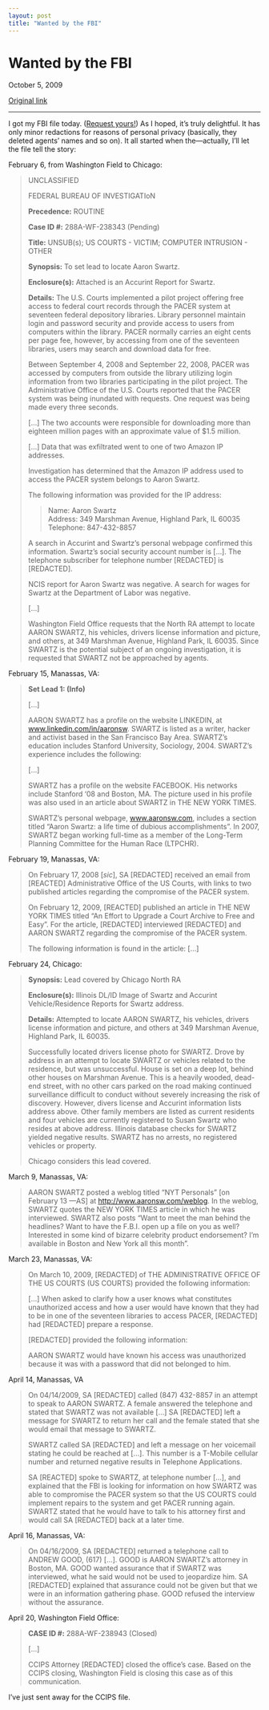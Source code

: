 ```yaml
---
layout: post
title: "Wanted by the FBI"
---
```

Wanted by the FBI
=================

October 5, 2009

[Original link](http://www.aaronsw.com/weblog/fbifile)

* * * * *

I got my FBI file today. ([Request
yours!](http://foia.fbi.gov/privacy_instruc.htm)) As I hoped, it’s truly
delightful. It has only minor redactions for reasons of personal privacy
(basically, they deleted agents’ names and so on). It all started when
the—actually, I’ll let the file tell the story:

February 6, from Washington Field to Chicago:

> UNCLASSIFIED
>
> FEDERAL BUREAU OF INVESTIGATIoN
>
> **Precedence:** ROUTINE
>
> **Case ID \#:** 288A-WF-238343 (Pending)
>
> **Title:** UNSUB(s); US COURTS - VICTIM; COMPUTER INTRUSION - OTHER
>
> **Synopsis:** To set lead to locate Aaron Swartz.
>
> **Enclosure(s):** Attached is an Accurint Report for Swartz.
>
> **Details:** The U.S. Courts implemented a pilot project offering free
> access to federal court records through the PACER system at seventeen
> federal depository libraries. Library personnel maintain login and
> password security and provide access to users from computers within
> the library. PACER normally carries an eight cents per page fee,
> however, by accessing from one of the seventeen libraries, users may
> search and download data for free.
>
> Between September 4, 2008 and September 22, 2008, PACER was accessed
> by computers from outside the library utilizing login information from
> two libraries participating in the pilot project. The Administrative
> Office of the U.S. Courts reported that the PACER system was being
> inundated with requests. One request was being made every three
> seconds.
>
> […] The two accounts were responsible for downloading more than
> eighteen million pages with an approximate value of \$1.5 million.
>
> […] Data that was exfiltrated went to one of two Amazon IP addresses.
>
> Investigation has determined that the Amazon IP address used to access
> the PACER system belongs to Aaron Swartz.
>
> The following information was provided for the IP address:
>
> > Name: Aaron Swartz\
> >  Address: 349 Marshman Avenue, Highland Park, IL 60035\
> >  Telephone: 847-432-8857
>
> A search in Accurint and Swartz’s personal webpage confirmed this
> information. Swartz’s social security account number is […]. The
> telephone subscriber for telephone number [REDACTED] is [REDACTED].
>
> NCIS report for Aaron Swartz was negative. A search for wages for
> Swartz at the Department of Labor was negative.
>
> […]
>
> Washington Field Office requests that the North RA attempt to locate
> AARON SWARTZ, his vehicles, drivers license information and picture,
> and others, at 349 Marshman Avenue, Highland Park, IL 60035. Since
> SWARTZ is the potential subject of an ongoing investigation, it is
> requested that SWARTZ not be approached by agents.

February 15, Manassas, VA:

> **Set Lead 1: (Info)**
>
> […]
>
> AARON SWARTZ has a profile on the website LINKEDIN, at
> www.linkedin.com/in/aaronsw. SWARTZ is listed as a writer, hacker and
> activist based in the San Francisco Bay Area. SWARTZ’s education
> includes Stanford University, Sociology, 2004. SWARTZ’s experience
> includes the following:
>
> […]
>
> SWARTZ has a profile on the website FACEBOOK. His networks include
> Stanford ‘08 and Boston, MA. The picture used in his profile was also
> used in an article about SWARTZ in THE NEW YORK TIMES.
>
> SWARTZ’s personal webpage, www.aaronsw.com, includes a section titled
> “Aaron Swartz: a life time of dubious accomplishments”. In 2007,
> SWARTZ began working full-time as a member of the Long-Term Planning
> Committee for the Human Race (LTPCHR).

February 19, Manassas, VA:

> On February 17, 2008 [*sic*], SA [REDACTED] received an email from
> [REACTED] Administrative Office of the US Courts, with links to two
> published articles regarding the compromise of the PACER system.
>
> On February 12, 2009, [REACTED] published an article in THE NEW YORK
> TIMES titled “An Effort to Upgrade a Court Archive to Free and Easy”.
> For the article, [REDACTED] interviewed [REDACTED] and AARON SWARTZ
> regarding the compromise of the PACER system.
>
> The following information is found in the article: […]

February 24, Chicago:

> **Synopsis:** Lead covered by Chicago North RA
>
> **Enclosure(s):** Illinois DL/ID Image of Swartz and Accurint
> Vehicle/Residence Reports for Swartz address.
>
> **Details:** Attempted to locate AARON SWARTZ, his vehicles, drivers
> license information and picture, and others at 349 Marshman Avenue,
> Highland Park, IL 60035.
>
> Successfully located drivers license photo for SWARTZ. Drove by
> address in an attempt to locate SWARTZ or vehicles related to the
> residence, but was unsuccessful. House is set on a deep lot, behind
> other houses on Marshman Avenue. This is a heavily wooded, dead-end
> street, with no other cars parked on the road making continued
> surveillance difficult to conduct without severely increasing the risk
> of discovery. However, divers license and Accurint information lists
> address above. Other family members are listed as current residents
> and four vehicles are currently registered to Susan Swartz who resides
> at above address. Illinois database checks for SWARTZ yielded negative
> results. SWARTZ has no arrests, no registered vehicles or property.
>
> Chicago considers this lead covered.

March 9, Manassas, VA:

> AARON SWARTZ posted a weblog titled “NYT Personals” [on February 13
> —AS] at http://www.aaronsw.com/weblog. In the weblog, SWARTZ quotes
> the NEW YORK TIMES article in which he was interviewed. SWARTZ also
> posts “Want to meet the man behind the headlines? Want to have the
> F.B.I. open up a file on you as well? Interested in some kind of
> bizarre celebrity product endorsement? I’m available in Boston and New
> York all this month”.

March 23, Manassas, VA:

> On March 10, 2009, [REDACTED] of THE ADMINISTRATIVE OFFICE OF THE US
> COURTS (US COURTS) provided the following information:
>
> […] When asked to clarify how a user knows what constitutes
> unauthorized access and how a user would have known that they had to
> be in one of the seventeen libraries to access PACER, [REDACTED] had
> [REDACTED] prepare a response.
>
> [REDACTED] provided the following information:
>
> AARON SWARTZ would have known his access was unauthorized because it
> was with a password that did not belonged to him.

April 14, Manassas, VA

> On 04/14/2009, SA [REDACTED] called (847) 432-8857 in an attempt to
> speak to AARON SWARTZ. A female answered the telephone and stated that
> SWARTZ was not available […] SA [REDACTED] left a message for SWARTZ
> to return her call and the female stated that she would email that
> message to SWARTZ.
>
> SWARTZ called SA [REDACTED] and left a message on her voicemail
> stating he could be reached at […]. This number is a T-Mobile cellular
> number and returned negative results in Telephone Applications.
>
> SA [REACTED] spoke to SWARTZ, at telephone number […], and explained
> that the FBI is looking for information on how SWARTZ was able to
> compromise the PACER system so that the US COURTS could implement
> repairs to the system and get PACER running again. SWARTZ stated that
> he would have to talk to his attorney first and would call SA
> [REDACTED] back at a later time.

April 16, Manassas, VA:

> On 04/16/2009, SA [REDACTED] returned a telephone call to ANDREW GOOD,
> (617) […]. GOOD is AARON SWARTZ’s attorney in Boston, MA. GOOD wanted
> assurance that if SWARTZ was interviewed, what he said would not be
> used to jeopardize him. SA [REDACTED] explained that assurance could
> not be given but that we were in an information gathering phase. GOOD
> refused the interview without the assurance.

April 20, Washington Field Office:

> **CASE ID \#:** 288A-WF-238943 (Closed)
>
> […]
>
> CCIPS Attorney [REDACTED] closed the office’s case. Based on the CCIPS
> closing, Washington Field is closing this case as of this
> communication.

I’ve just sent away for the CCIPS file.
